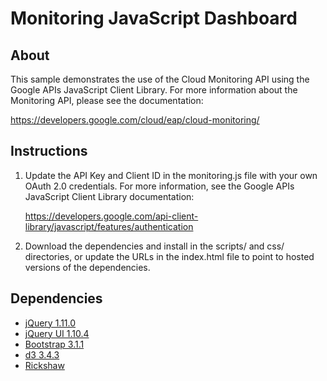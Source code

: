 Monitoring JavaScript Dashboard
===============================

About
-----

This sample demonstrates the use of the Cloud Monitoring
API using the Google APIs JavaScript Client Library. For more
information about the Monitoring API, please see the documentation:

https://developers.google.com/cloud/eap/cloud-monitoring/

Instructions
------------

1. Update the API Key and Client ID  in the monitoring.js file with
   your own OAuth 2.0 credentials. For more information, see
   the Google APIs JavaScript Client Library documentation:
   
   https://developers.google.com/api-client-library/javascript/features/authentication

2. Download the dependencies and install in the scripts/
   and css/ directories, or update the URLs in the index.html file to point
   to hosted versions of the dependencies.

Dependencies
------------

- [jQuery 1.11.0][1]
- [jQuery UI 1.10.4][2]
- [Bootstrap 3.1.1][3]
- [d3 3.4.3][4]
- [Rickshaw][5]

[1]: http://jquery.com/
[2]: https://jqueryui.com/
[3]: http://getbootstrap.com/
[4]: http://d3js.org/
[5]: http://code.shutterstock.com/rickshaw/
